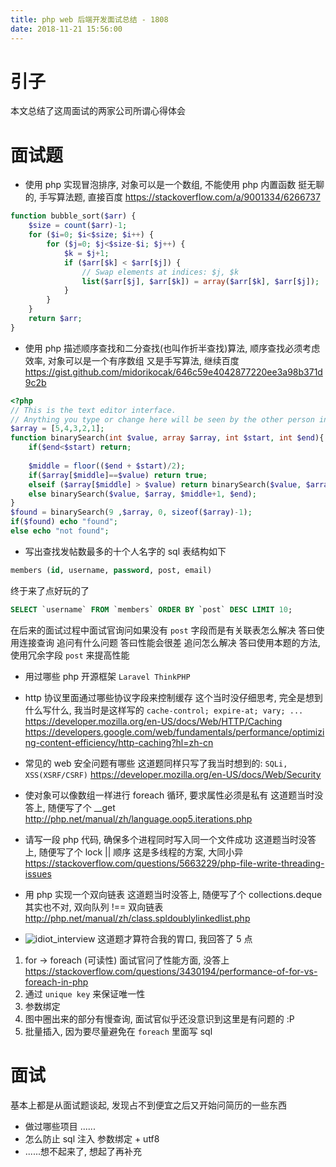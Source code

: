```yaml
---
title: php web 后端开发面试总结 - 1808
date: 2018-11-21 15:56:00
---
```

# 引子

本文总结了这周面试的两家公司所谓心得体会

# 面试题

 - 使用 php 实现冒泡排序, 对象可以是一个数组, 不能使用 php 内置函数
挺无聊的, 手写算法题, 直接百度
https://stackoverflow.com/a/9001334/6266737
``` php
function bubble_sort($arr) {
    $size = count($arr)-1;
    for ($i=0; $i<$size; $i++) {
        for ($j=0; $j<$size-$i; $j++) {
            $k = $j+1;
            if ($arr[$k] < $arr[$j]) {
                // Swap elements at indices: $j, $k
                list($arr[$j], $arr[$k]) = array($arr[$k], $arr[$j]);
            }
        }
    }
    return $arr;
}
```

 - 使用 php 描述顺序查找和二分查找(也叫作折半查找)算法, 顺序查找必须考虑效率, 对象可以是一个有序数组
又是手写算法, 继续百度
https://gist.github.com/midorikocak/646c59e4042877220ee3a98b371d9c2b
```php
<?php
// This is the text editor interface.
// Anything you type or change here will be seen by the other person in real time. 
$array = [5,4,3,2,1];
function binarySearch(int $value, array $array, int $start, int $end){
    if($end<$start) return;
    
    $middle = floor(($end + $start)/2);
    if($array[$middle]==$value) return true;
    elseif ($array[$middle] > $value) return binarySearch($value, $array, $start, $middle-1);
    else binarySearch($value, $array, $middle+1, $end);
}
$found = binarySearch(9 ,$array, 0, sizeof($array)-1);
if($found) echo "found";
else echo "not found";

```

 - 写出查找发帖数最多的十个人名字的 sql 表结构如下
``` sql
members (id, username, password, post, email)
```
终于来了点好玩的了
```sql
SELECT `username` FROM `members` ORDER BY `post` DESC LIMIT 10;
```
在后来的面试过程中面试官询问如果没有 `post` 字段而是有关联表怎么解决
答曰使用连接查询
追问有什么问题
答曰性能会很差
追问怎么解决
答曰使用本题的方法, 使用冗余字段 `post` 来提高性能

 - 用过哪些 php 开源框架
`Laravel ThinkPHP`

 - http 协议里面通过哪些协议字段来控制缓存
这个当时没仔细思考, 完全是想到什么写什么, 我当时是这样写的
`cache-control; expire-at; vary; ...`
https://developer.mozilla.org/en-US/docs/Web/HTTP/Caching
https://developers.google.com/web/fundamentals/performance/optimizing-content-efficiency/http-caching?hl=zh-cn

 - 常见的 web 安全问题有哪些
这道题同样只写了我当时想到的:
`SQLi, XSS(XSRF/CSRF)`
https://developer.mozilla.org/en-US/docs/Web/Security

 - 使对象可以像数组一样进行 foreach 循环, 要求属性必须是私有
这道题当时没答上, 随便写了个 __get
http://php.net/manual/zh/language.oop5.iterations.php

 - 请写一段 php 代码, 确保多个进程同时写入同一个文件成功
这道题当时没答上, 随便写了个 lock || 顺序
这是多线程的方案, 大同小异
https://stackoverflow.com/questions/5663229/php-file-write-threading-issues

 - 用 php 实现一个双向链表
这道题当时没答上, 随便写了个 collections.deque 其实也不对, 双向队列 !== 双向链表
http://php.net/manual/zh/class.spldoublylinkedlist.php

 - ![idiot_interview](https://img-blog.csdn.net/20180829203243732)
这道题才算符合我的胃口, 我回答了 5 点
1. for -> foreach (可读性) 面试官问了性能方面, 没答上
https://stackoverflow.com/questions/3430194/performance-of-for-vs-foreach-in-php
2. 通过 `unique key` 来保证唯一性
3. 参数绑定
4. 图中圈出来的部分有慢查询, 面试官似乎还没意识到这里是有问题的 :P
5. 批量插入, 因为要尽量避免在 `foreach` 里面写 sql

# 面试

基本上都是从面试题谈起, 发现占不到便宜之后又开始问简历的一些东西

 - 做过哪些项目
......
 - 怎么防止 sql 注入
参数绑定 + utf8
 - ......想不起来了, 想起了再补充
